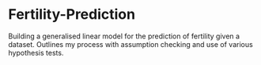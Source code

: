 # Fertility-Prediction
Building a generalised linear model for the prediction of fertility given a dataset. Outlines my process with assumption checking and use of various hypothesis tests.
